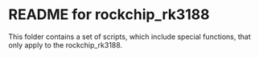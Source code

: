 README for rockchip_rk3188
======================

This folder contains a set of scripts, which include special functions, that only apply to the rockchip_rk3188.
